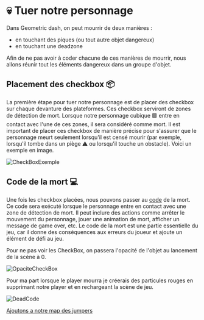 # 💀 Tuer notre personnage

Dans Geometric dash, on peut mourrir de deux manières : 
 - en touchant des piques (ou tout autre objet dangereux)
 - en touchant une deadzone

Afin de ne pas avoir à coder chacune de ces manières de mourrir, nous allons réunir tout les éléments dangereux dans un groupe d'objet. 

## Placement des checkbox 📦
La première étape pour tuer notre personnage est de placer des checkbox sur chaque devanture des plateformes. Ces checkbox serviront de zones de détection de mort. Lorsque notre personnage cubique 🟩 entre en contact avec l'une de ces zones, il sera considéré comme mort. Il est important de placer ces checkbox de manière précise pour s'assurer que le personnage meurt seulement lorsqu'il est censé mourir (par exemple, lorsqu'il tombe dans un piège ⚠️ ou lorsqu'il touche un obstacle).
Voici un exemple en image.

![CheckBoxExemple](Images/CheckBoxExemple.png)

## Code de la mort 💻
Une fois les checkbox placées, nous pouvons passer au [code](https://github.com/g404-code-gaming/GDevelop_Cour/blob/main/%C3%A9v%C3%A8nements.md) de la mort. Ce code sera exécuté lorsque le personnage entre en contact avec une zone de détection de mort. Il peut inclure des actions comme arrêter le mouvement du personnage, jouer une animation de mort, afficher un message de game over, etc. Le code de la mort est une partie essentielle du jeu, car il donne des conséquences aux erreurs du joueur et ajoute un élément de défi au jeu.

Pour ne pas voir les CheckBox, on passera l'opacité de l'objet au lancement de la scène à 0.

![OpaciteCheckBox](Images/OpaciteCheckBox.png)

Pour ma part lorsque le player mourra je créerais des particules rouges en supprimant notre player et en rechargeant la scène de jeu.

![DeadCode](Images/DeadCode.png)

[Ajoutons a notre map des jumpers](https://github.com/g404-code-gaming/GeometryDash_CodeGaming/blob/main/Création-Du-Jeu/04_Jumper.md)
